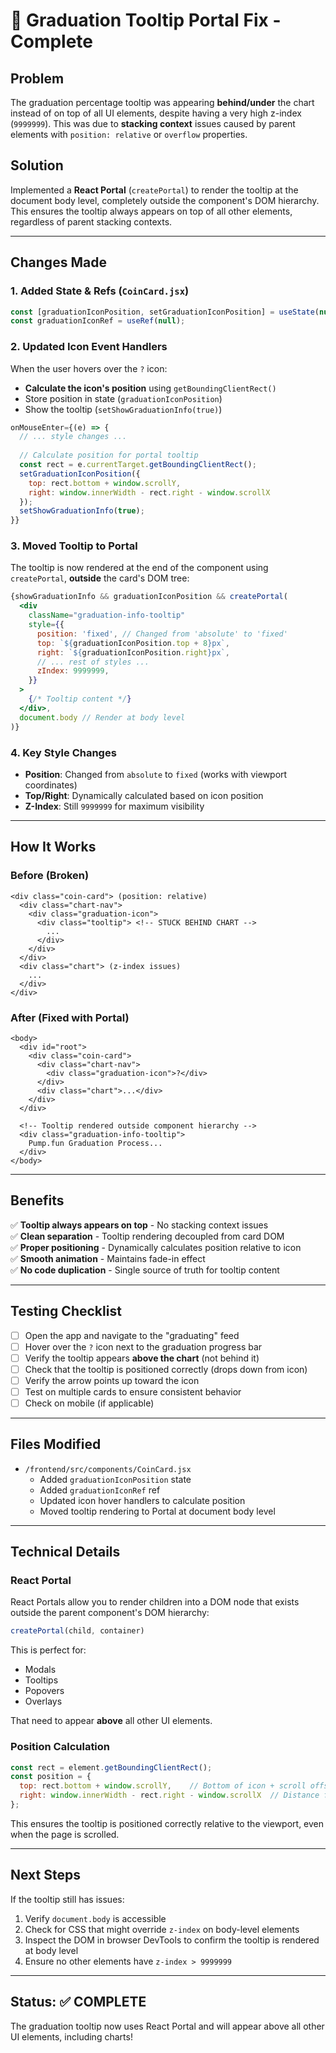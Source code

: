 # 🎯 Graduation Tooltip Portal Fix - Complete

## Problem
The graduation percentage tooltip was appearing **behind/under** the chart instead of on top of all UI elements, despite having a very high z-index (`9999999`). This was due to **stacking context** issues caused by parent elements with `position: relative` or `overflow` properties.

## Solution
Implemented a **React Portal** (`createPortal`) to render the tooltip at the document body level, completely outside the component's DOM hierarchy. This ensures the tooltip always appears on top of all other elements, regardless of parent stacking contexts.

---

## Changes Made

### 1. **Added State & Refs** (`CoinCard.jsx`)
```jsx
const [graduationIconPosition, setGraduationIconPosition] = useState(null);
const graduationIconRef = useRef(null);
```

### 2. **Updated Icon Event Handlers**
When the user hovers over the `?` icon:
- **Calculate the icon's position** using `getBoundingClientRect()`
- Store position in state (`graduationIconPosition`)
- Show the tooltip (`setShowGraduationInfo(true)`)

```jsx
onMouseEnter={(e) => {
  // ... style changes ...
  
  // Calculate position for portal tooltip
  const rect = e.currentTarget.getBoundingClientRect();
  setGraduationIconPosition({
    top: rect.bottom + window.scrollY,
    right: window.innerWidth - rect.right - window.scrollX
  });
  setShowGraduationInfo(true);
}}
```

### 3. **Moved Tooltip to Portal**
The tooltip is now rendered at the end of the component using `createPortal`, **outside** the card's DOM tree:

```jsx
{showGraduationInfo && graduationIconPosition && createPortal(
  <div
    className="graduation-info-tooltip"
    style={{
      position: 'fixed', // Changed from 'absolute' to 'fixed'
      top: `${graduationIconPosition.top + 8}px`,
      right: `${graduationIconPosition.right}px`,
      // ... rest of styles ...
      zIndex: 9999999,
    }}
  >
    {/* Tooltip content */}
  </div>,
  document.body // Render at body level
)}
```

### 4. **Key Style Changes**
- **Position**: Changed from `absolute` to `fixed` (works with viewport coordinates)
- **Top/Right**: Dynamically calculated based on icon position
- **Z-Index**: Still `9999999` for maximum visibility

---

## How It Works

### Before (Broken)
```
<div class="coin-card"> (position: relative)
  <div class="chart-nav">
    <div class="graduation-icon">
      <div class="tooltip"> <!-- STUCK BEHIND CHART -->
        ...
      </div>
    </div>
  </div>
  <div class="chart"> (z-index issues)
    ...
  </div>
</div>
```

### After (Fixed with Portal)
```
<body>
  <div id="root">
    <div class="coin-card">
      <div class="chart-nav">
        <div class="graduation-icon">?</div>
      </div>
      <div class="chart">...</div>
    </div>
  </div>
  
  <!-- Tooltip rendered outside component hierarchy -->
  <div class="graduation-info-tooltip"> 
    Pump.fun Graduation Process...
  </div>
</body>
```

---

## Benefits

✅ **Tooltip always appears on top** - No stacking context issues  
✅ **Clean separation** - Tooltip rendering decoupled from card DOM  
✅ **Proper positioning** - Dynamically calculates position relative to icon  
✅ **Smooth animation** - Maintains fade-in effect  
✅ **No code duplication** - Single source of truth for tooltip content  

---

## Testing Checklist

- [ ] Open the app and navigate to the "graduating" feed
- [ ] Hover over the `?` icon next to the graduation progress bar
- [ ] Verify the tooltip appears **above the chart** (not behind it)
- [ ] Check that the tooltip is positioned correctly (drops down from icon)
- [ ] Verify the arrow points up toward the icon
- [ ] Test on multiple cards to ensure consistent behavior
- [ ] Check on mobile (if applicable)

---

## Files Modified

- `/frontend/src/components/CoinCard.jsx`
  - Added `graduationIconPosition` state
  - Added `graduationIconRef` ref
  - Updated icon hover handlers to calculate position
  - Moved tooltip rendering to Portal at document body level

---

## Technical Details

### React Portal
React Portals allow you to render children into a DOM node that exists outside the parent component's DOM hierarchy:

```jsx
createPortal(child, container)
```

This is perfect for:
- Modals
- Tooltips
- Popovers
- Overlays

That need to appear **above** all other UI elements.

### Position Calculation
```jsx
const rect = element.getBoundingClientRect();
const position = {
  top: rect.bottom + window.scrollY,    // Bottom of icon + scroll offset
  right: window.innerWidth - rect.right - window.scrollX  // Distance from right edge
};
```

This ensures the tooltip is positioned correctly relative to the viewport, even when the page is scrolled.

---

## Next Steps

If the tooltip still has issues:
1. Verify `document.body` is accessible
2. Check for CSS that might override `z-index` on body-level elements
3. Inspect the DOM in browser DevTools to confirm the tooltip is rendered at body level
4. Ensure no other elements have `z-index > 9999999`

---

## Status: ✅ COMPLETE

The graduation tooltip now uses React Portal and will appear above all other UI elements, including charts!
